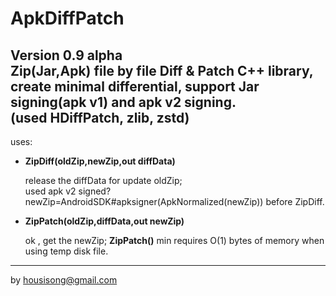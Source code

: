 **ApkDiffPatch**
================
Version 0.9 alpha   
Zip(Jar,Apk) file by file Diff & Patch C++ library, create minimal differential, support Jar signing(apk v1) and apk v2 signing.    
(used HDiffPatch, zlib, zstd)   
---
uses:

*  **ZipDiff(oldZip,newZip,out diffData)**
   
   release the diffData for update oldZip;    
   used apk v2 signed? newZip=AndroidSDK#apksigner(ApkNormalized(newZip)) before ZipDiff.   
   
*  **ZipPatch(oldZip,diffData,out newZip)**
  
   ok , get the newZip; 
   **ZipPatch()** min requires O(1) bytes of memory when using temp disk file.
   
---
by housisong@gmail.com  

